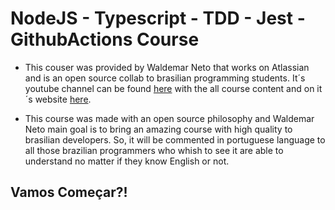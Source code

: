 # NodeJS - Typescript - TDD - Jest - GithubActions Course  
 + This couser was provided by Waldemar Neto that works on Atlassian and is an open source collab to brasilian programming students. It´s youtube channel can be found [here](https://www.youtube.com/watch?v=W2ld5xRS3cY&list=PLz_YTBuxtxt6_Zf1h-qzNsvVt46H8ziKh) with the all course content and on it´s website [here](https://www.nodejs-typescript-api.com/curso-gratis/).

 + This course was made with an open source philosophy and Waldemar Neto main goal is to bring an amazing course with high quality to brasilian developers. So, it will be commented in portuguese language to all those brazilian programmers who whish to see it are able to understand no matter if they know English or not.  

 ## Vamos Começar?!  

 
 
